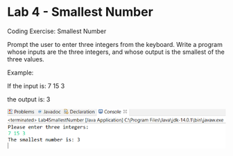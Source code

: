 # Lab 4 - Smallest Number


Coding Exercise: Smallest Number

Prompt the user to enter three integers from the keyboard. Write a program whose inputs are the three integers, and whose output is the smallest of the three values.

Example:

If the input is: 7 15 3

the output is: 3

![img.png](img.png)